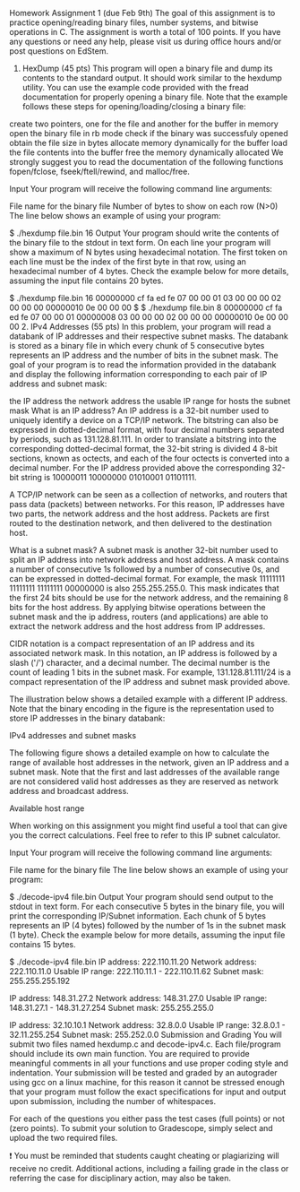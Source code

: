 Homework Assignment 1 (due Feb 9th)
The goal of this assignment is to practice opening/reading binary files, number systems, and bitwise operations in C. The assignment is worth a total of 100 points. If you have any questions or need any help, please visit us during office hours and/or post questions on EdStem.

1. HexDump (45 pts)
This program will open a binary file and dump its contents to the standard output. It should work similar to the hexdump utility. You can use the example code provided with the fread documentation for properly opening a binary file. Note that the example follows these steps for opening/loading/closing a binary file:

create two pointers, one for the file and another for the buffer in memory
open the binary file in rb mode
check if the binary was successfuly opened
obtain the file size in bytes
allocate memory dynamically for the buffer
load the file contents into the buffer
free the memory dynamically allocated
We strongly suggest you to read the documentation of the following functions fopen/fclose, fseek/ftell/rewind, and malloc/free.

Input
Your program will receive the following command line arguments:

<fname> File name for the binary file
<N>     Number of bytes to show on each row (N>0)
The line below shows an example of using your program:

$ ./hexdump file.bin 16
Output
Your program should write the contents of the binary file to the stdout in text form. On each line your program will show a maximum of N bytes using hexadecimal notation. The first token on each line must be the index of the first byte in that row, using an hexadecimal number of 4 bytes. Check the example below for more details, assuming the input file contains 20 bytes.

$ ./hexdump file.bin 16
00000000 cf fa ed fe 07 00 00 01 03 00 00 00 02 00 00 00
00000010 0e 00 00 00
$
$ ./hexdump file.bin 8
00000000 cf fa ed fe 07 00 00 01 
00000008 03 00 00 00 02 00 00 00
00000010 0e 00 00 00
2. IPv4 Addresses (55 pts)
In this problem, your program will read a databank of IP addresses and their respective subnet masks. The databank is stored as a binary file in which every chunk of 5 consecutive bytes represents an IP address and the number of bits in the subnet mask. The goal of your program is to read the information provided in the databank and display the following information corresponding to each pair of IP address and subnet mask:

the IP address
the network address
the usable IP range for hosts
the subnet mask
What is an IP address?
An IP address is a 32-bit number used to uniquely identify a device on a TCP/IP network. The bitstring can also be expressed in dotted-decimal format, with four decimal numbers separated by periods, such as 131.128.81.111. In order to translate a bitstring into the corresponding dotted-decimal format, the 32-bit string is divided 4 8-bit sections, known as octects, and each of the four octects is converted into a decimal number. For the IP address provided above the corresponding 32-bit string is 10000011 10000000 01010001 01101111.

A TCP/IP network can be seen as a collection of networks, and routers that pass data (packets) between networks. For this reason, IP addresses have two parts, the network  address and the host address. Packets are first routed to the destination network, and then delivered to the destination host.

What is a subnet mask?
A subnet mask is another 32-bit number used to split an IP address into network address and host address. A mask contains a number of consecutive 1s followed by a number of consecutive 0s, and can be expressed in dotted-decimal format. For example, the mask 11111111 11111111 11111111 00000000 is also 255.255.255.0. This mask indicates that the first 24 bits should be use for the network address, and the remaining 8 bits for the host address. By applying bitwise operations between the subnet mask and the ip address, routers (and applications) are able to extract the network address and the host address from IP addresses.

CIDR notation is a compact representation of an IP address and its associated network mask. In this notation, an IP address is followed by a slash ('/') character, and a decimal number. The decimal number is the count of leading 1 bits in the subnet mask. For example, 131.128.81.111/24 is a compact representation of the IP address and subnet mask provided above.

The illustration below shows a detailed example with a different IP address. Note that the binary encoding in the figure is the representation used to store IP addresses in the binary databank:

IPv4 addresses and subnet masks

The following figure shows a detailed example on how to calculate the range of available host addresses in the network, given an IP address and a subnet mask. Note that the first and last addresses of the available range are not considered valid host addresses as they are reserved as network address and broadcast address.

Available host range

When working on this assignment you might find useful a tool that can give you the correct calculations. Feel free to refer to this IP subnet calculator.

Input
Your program will receive the following command line arguments:

<fname> File name for the binary file
The line below shows an example of using your program:

$ ./decode-ipv4 file.bin
Output
Your program should send output to the stdout in text form. For each consecutive 5 bytes in the binary file, you will print the corresponding IP/Subnet information. Each chunk of 5 bytes represents an IP (4 bytes) followed by the number of 1s in the subnet mask (1 byte). Check the example below for more details, assuming the input file contains 15 bytes.

$ ./decode-ipv4 file.bin
IP address:      222.110.11.20
Network address: 222.110.11.0
Usable IP range: 222.110.11.1 - 222.110.11.62
Subnet mask:     255.255.255.192

IP address:      148.31.27.2
Network address: 148.31.27.0
Usable IP range: 148.31.27.1 - 148.31.27.254
Subnet mask:     255.255.255.0

IP address:      32.10.10.1
Network address: 32.8.0.0
Usable IP range: 32.8.0.1 - 32.11.255.254
Subnet mask:     255.252.0.0
Submission and Grading
You will submit two files named hexdump.c and decode-ipv4.c. Each file/program should include its own main function. You are required to provide meaningful comments in all your functions and use proper coding style and indentation. Your submission will be tested and graded by an autograder using gcc on a linux machine, for this reason it cannot be stressed enough that your program must follow the exact specifications for input and output upon submission, including the number of whitespaces.

For each of the questions you either pass the test cases (full points) or not (zero points). To submit your solution to Gradescope, simply select and upload the two required files.

❗ You must be reminded that students caught cheating or plagiarizing will receive no credit. Additional actions, including a failing grade in the class or referring the case for disciplinary action, may also be taken.
